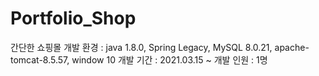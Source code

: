 # Portfolio_Shop
간단한 쇼핑몰 
개발 환경 : java 1.8.0, Spring Legacy, MySQL 8.0.21, apache-tomcat-8.5.57, window 10
개발 기간 : 2021.03.15 ~ 
개발 인원 : 1명
